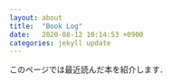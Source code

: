 ```yaml
---
layout: about
title:  "Book Log"
date:   2020-08-12 10:14:53 +0900
categories: jekyll update
---
```


このページでは最近読んだ本を紹介します．